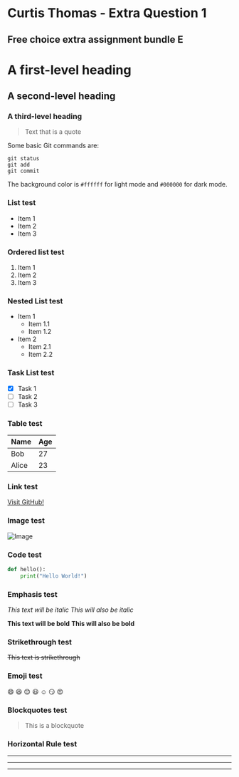 # Curtis Thomas - Extra Question 1
## Free choice extra assignment bundle E

# A first-level heading
## A second-level heading
### A third-level heading

> Text that is a quote

Some basic Git commands are:
```
git status
git add
git commit
```

The background color is `#ffffff` for light mode and `#000000` for dark mode.

### List test
- Item 1
- Item 2
- Item 3

### Ordered list test   
1. Item 1
2. Item 2
3. Item 3

### Nested List test
- Item 1
  - Item 1.1
  - Item 1.2
- Item 2
    - Item 2.1
    - Item 2.2

### Task List test
- [x] Task 1
- [ ] Task 2
- [ ] Task 3

### Table test
| Name | Age
| --- | ---
| Bob | 27
| Alice | 23

### Link test
[Visit GitHub!](www.github.com)

### Image test

![Image](https://www.google.com/images/branding/googlelogo/1x/googlelogo_color_272x92dp.png)

### Code test
```python
def hello():
    print("Hello World!")
```

### Emphasis test
*This text will be italic*
_This will also be italic_

**This text will be bold**
__This will also be bold__

### Strikethrough test
~~This text is strikethrough~~

### Emoji test
:smile:
:laughing:
:blush:
:smiley:
:relaxed:
:smirk:
:heart_eyes:

### Blockquotes test
> This is a blockquote

### Horizontal Rule test
---
___
***

